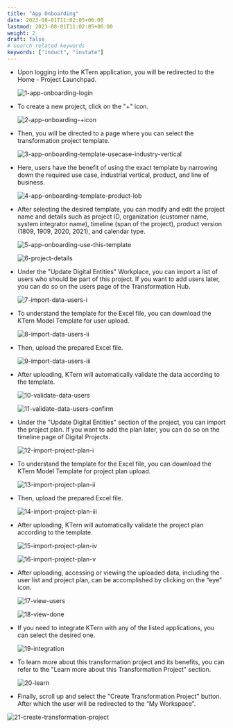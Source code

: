 ```yaml
---
title: "App Onboarding"
date: 2023-08-01T11:02:05+06:00
lastmod: 2023-08-01T11:02:05+06:00
weight: 2
draft: false
# search related keywords
keywords: ["induct", "instate"]
---
```


<ul>
<li>
Upon logging into the KTern application, you will be redirected to the Home - Project Launchpad. 
</li>

![1-app-onboarding-login](https://storage.googleapis.com/ktern-public-files/product-documentation/App%20Onboarding/1-app-onboarding-login.png)

<li>
To create a new project, click on the "+" icon.
</li>

![2-app-onboarding-+icon](https://storage.googleapis.com/ktern-public-files/product-documentation/App%20Onboarding/2-app-onboarding-+icon.png)

<li>
Then, you will be directed to a page where you can select the transformation project template.
</li>

![3-app-onboarding-template-usecase-industry-vertical](https://storage.googleapis.com/ktern-public-files/product-documentation/App%20Onboarding/3-app-onboarding-template-usecase-industry-vertical.png)

<li>
Here, users have the benefit of using the exact template by narrowing down the required use case, industrial vertical, product, and line of business.
</li>

![4-app-onboarding-template-product-lob](https://storage.googleapis.com/ktern-public-files/product-documentation/App%20Onboarding/4-app-onboarding-template-product-lob.png)

<li>
After selecting the desired template, you can modify and edit the project name and details such as project ID, organization (customer name, system integrator name), timeline (span of the project), product version (1809, 1909, 2020, 2021), and calendar type.
</li>

![5-app-onboarding-use-this-template](https://storage.googleapis.com/ktern-public-files/product-documentation/App%20Onboarding/5-app-onboarding-use-this-template.png)

![6-project-details](https://storage.googleapis.com/ktern-public-files/product-documentation/App%20Onboarding/6-project-details.png)

<li>
Under the "Update Digital Entities" Workplace, you can import a list of users who should be part of this project. If you want to add users later, you can do so on the users page of the Transformation Hub.
</li>

![7-import-data-users-i](https://storage.googleapis.com/ktern-public-files/product-documentation/App%20Onboarding/7-import-data-users-i.png)

<li>
To understand the template for the Excel file, you can download the KTern Model Template for user upload.
</li>

![8-import-data-users-ii](https://storage.googleapis.com/ktern-public-files/product-documentation/App%20Onboarding/8-import-data-users-ii.png)

<li>
Then, upload the prepared Excel file.
</li>

![9-import-data-users-iii](https://storage.googleapis.com/ktern-public-files/product-documentation/App%20Onboarding/9-import-data-users-iii.png)

<li>
After uploading, KTern will automatically validate the data according to the template.
</li>

![10-validate-data-users](https://storage.googleapis.com/ktern-public-files/product-documentation/App%20Onboarding/10-validate-data-users.png)

![11-validate-data-users-confirm](https://storage.googleapis.com/ktern-public-files/product-documentation/App%20Onboarding/11-validate-data-users-confirm.png)

<li>
Under the "Update Digital Entities" section of the project, you can import the project plan. If you want to add the plan later, you can do so on the timeline page of Digital Projects.
</li>

![12-import-project-plan-i](https://storage.googleapis.com/ktern-public-files/product-documentation/App%20Onboarding/12-import-project-plan-i.png)

<li>
To understand the template for the Excel file, you can download the KTern Model Template for project plan upload. 
</li>

![13-import-project-plan-ii](https://storage.googleapis.com/ktern-public-files/product-documentation/App%20Onboarding/13-import-project-plan-ii.png)

<li>
Then, upload the prepared Excel file.
</li>

![14-import-project-plan-iii](https://storage.googleapis.com/ktern-public-files/product-documentation/App%20Onboarding/14-import-project-plan-iii.png)

<li>
After uploading, KTern will automatically validate the project plan according to the template.
</li>

![15-import-project-plan-iv](https://storage.googleapis.com/ktern-public-files/product-documentation/App%20Onboarding/15-import-project-plan-iv.png)

![16-import-project-plan-v](https://storage.googleapis.com/ktern-public-files/product-documentation/App%20Onboarding/16-import-project-plan-v.png)

<li>
After uploading, accessing or viewing the uploaded data, including the user list and project plan, can be accomplished by clicking on the “eye” icon. 
</li>

![17-view-users](https://storage.googleapis.com/ktern-public-files/product-documentation/App%20Onboarding/17-view-users.png)

![18-view-done](https://storage.googleapis.com/ktern-public-files/product-documentation/App%20Onboarding/18-view-done.png)

<li>
If you need to integrate KTern with any of the listed applications, you can select the desired one. 
</li>

![19-integration](https://storage.googleapis.com/ktern-public-files/product-documentation/App%20Onboarding/19-integration.png)

<li>
To learn more about this transformation project and its benefits, you can refer to the "Learn more about this Transformation Project" section.
</li>

![20-learn](https://storage.googleapis.com/ktern-public-files/product-documentation/App%20Onboarding/20-learn.png)

<li>
Finally, scroll up and select the "Create Transformation Project" button. After which the user will be redirected to the “My Workspace”.
</li>
</ul>

![21-create-transformation-project](https://storage.googleapis.com/ktern-public-files/product-documentation/App%20Onboarding/21-create-transformation-project.png)
